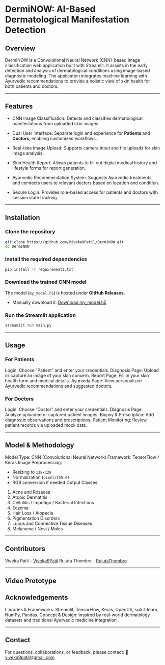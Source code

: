 #  DermiNOW: AI-Based Dermatological Manifestation Detection

## Overview

DermiNOW is a Convolutional Neural Network (CNN)-based image classification web application built with Streamlit.
It assists in the early detection and analysis of dermatological conditions using image-based diagnostic modeling.
The application integrates machine learning with Ayurvedic recommendations to provide a holistic view of skin health for both patients and doctors.

---

## Features

* CNN Image Classification:
  Detects and classifies dermatological manifestations from uploaded skin images.

* Dual User Interface:
  Separate login and experience for **Patients** and **Doctors**, enabling customized workflows.

* Real-time Image Upload:
  Supports camera input and file uploads for skin image analysis.

* Skin Health Report:
  Allows patients to fill out digital medical history and lifestyle forms for report generation.

* Ayurvedic Recommendation System:
  Suggests Ayurvedic treatments and connects users to relevant doctors based on location and condition.

* Secure Login:
  Provides role-based access for patients and doctors with session state tracking.

---

## Installation

### Clone the repository

```bash
git clone https://github.com/Viveka9Patil/DermiNOW.git
cd DermiNOW
```

### Install the required dependencies

```bash
pip install -r requirements.txt
```

### Download the trained CNN model

The model (`my_model.h5`) is hosted under **GitHub Releases**.

* Manually download it:
  [Download my_model.h5](https://github.com/Viveka9Patil/DermiNOW/releases/download/v1.0.0/my_model.h5)


### Run the Streamlit application

```bash
streamlit run main.py
```

---

## Usage

### For Patients

  Login: Choose “Patient” and enter your credentials.
  Diagnosis Page: Upload or capture an image of your skin concern.
  Report Page: Fill in your skin health form and medical details.
  Ayurveda Page: View personalized Ayurvedic recommendations and suggested doctors.

### For Doctors

  Login: Choose “Doctor” and enter your credentials.
  Diagnosis Page: Analyze uploaded or captured patient images.
  Biopsy & Prescription: Add diagnostic observations and prescriptions.
  Patient Monitoring: Review patient records via uploaded mock data.

---

## Model & Methodology

  Model Type: CNN (Convolutional Neural Network)
  Framework: TensorFlow / Keras
  Image Preprocessing:

  * Resizing to `128×128`
  * Normalization (`pixel/255.0`)
  * RGB conversion if needed
  Output Classes:

  1. Acne and Rosacea
  2. Atopic Dermatitis
  3. Cellulitis / Impetigo / Bacterial Infections
  4. Eczema
  5. Hair Loss / Alopecia
  6. Pigmentation Disorders
  7. Lupus and Connective Tissue Diseases
  8. Melanoma / Nevi / Moles

---

## Contributors

Viveka Patil – [Viveka9Patil](https://github.com/Viveka9Patil)
Rujuta Thombre - [RujutaThombre](https://github.com/RujutaThombre)

---
## Video Prototype 


## Acknowledgements

  Libraries & Frameworks:
  Streamlit, TensorFlow, Keras, OpenCV, scikit-learn, NumPy, Pandas.
  Concept & Design:
  Inspired by real-world dermatology datasets and traditional Ayurvedic medicine integration.

---

## Contact

For questions, collaborations, or feedback, please contact:
📧 [viveka9patil@gmail.com](mailto:viveka9patil@gmail.com)

